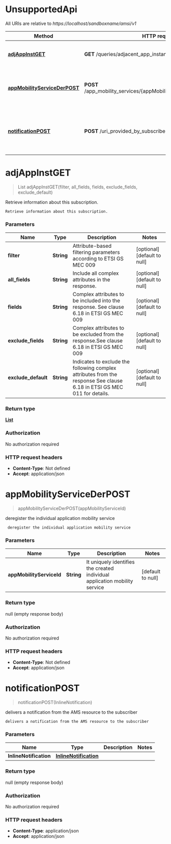 # UnsupportedApi

All URIs are relative to *https://localhost/sandboxname/amsi/v1*

Method | HTTP request | Description
------------- | ------------- | -------------
[**adjAppInstGET**](UnsupportedApi.md#adjAppInstGET) | **GET** /queries/adjacent_app_instances | Retrieve information about this subscription.
[**appMobilityServiceDerPOST**](UnsupportedApi.md#appMobilityServiceDerPOST) | **POST** /app_mobility_services/{appMobilityServiceId}/deregister_task |  deregister the individual application mobility service
[**notificationPOST**](UnsupportedApi.md#notificationPOST) | **POST** /uri_provided_by_subscriber | delivers a notification from the AMS resource to the subscriber


<a name="adjAppInstGET"></a>
# **adjAppInstGET**
> List adjAppInstGET(filter, all\_fields, fields, exclude\_fields, exclude\_default)

Retrieve information about this subscription.

    Retrieve information about this subscription.

### Parameters

Name | Type | Description  | Notes
------------- | ------------- | ------------- | -------------
 **filter** | **String**| Attribute-based filtering parameters according to ETSI GS MEC 009 | [optional] [default to null]
 **all\_fields** | **String**| Include all complex attributes in the response. | [optional] [default to null]
 **fields** | **String**| Complex attributes to be included into the response. See clause 6.18 in ETSI GS MEC 009 | [optional] [default to null]
 **exclude\_fields** | **String**| Complex attributes to be excluded from the response.See clause 6.18 in ETSI GS MEC 009 | [optional] [default to null]
 **exclude\_default** | **String**| Indicates to exclude the following complex attributes from the response  See clause 6.18 in ETSI GS MEC 011 for details. | [optional] [default to null]

### Return type

[**List**](../Models/AdjacentAppInstanceInfo.md)

### Authorization

No authorization required

### HTTP request headers

- **Content-Type**: Not defined
- **Accept**: application/json

<a name="appMobilityServiceDerPOST"></a>
# **appMobilityServiceDerPOST**
> appMobilityServiceDerPOST(appMobilityServiceId)

 deregister the individual application mobility service

     deregister the individual application mobility service

### Parameters

Name | Type | Description  | Notes
------------- | ------------- | ------------- | -------------
 **appMobilityServiceId** | **String**| It uniquely identifies the created individual application mobility service | [default to null]

### Return type

null (empty response body)

### Authorization

No authorization required

### HTTP request headers

- **Content-Type**: Not defined
- **Accept**: application/json

<a name="notificationPOST"></a>
# **notificationPOST**
> notificationPOST(InlineNotification)

delivers a notification from the AMS resource to the subscriber

    delivers a notification from the AMS resource to the subscriber

### Parameters

Name | Type | Description  | Notes
------------- | ------------- | ------------- | -------------
 **InlineNotification** | [**InlineNotification**](../Models/InlineNotification.md)|  |

### Return type

null (empty response body)

### Authorization

No authorization required

### HTTP request headers

- **Content-Type**: application/json
- **Accept**: application/json

